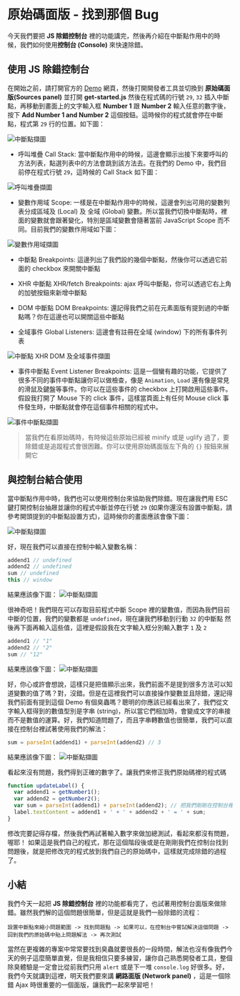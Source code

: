 
# 原始碼面版 - 找到那個 Bug
今天我們要把 **JS 除錯控制台** 裡的功能講完，然後再介紹在中斷點作用中的時候，我們如何使用**控制台 (Console)** 來快速除錯。

## 使用 JS 除錯控制台
在開始之前，請打開官方的 [Demo](https://googlechrome.github.io/devtools-samples/debug-js/get-started) 網頁，然後打開開發者工具並切換到 **原始碼面版(Sources panel)** 並打開 **get-started.js** 然後在程式碼的行號 `29`, `32` 插入中斷點，再移動到畫面上的文字輸入框 **Number 1** 跟 **Number 2** 輸入任意的數字後，按下 **Add Number 1 and Number 2** 這個按鈕。這時候你的程式就會停在中斷點，程式第 `29` 行的位置。如下圖：

![中斷點擷圖](https://www.dropbox.com/s/cb2v7u8kjnseul2/breakpoint-29.jpg?raw=1)

- 呼叫堆疊 Call Stack: 當中斷點作用中的時候，這邊會顯示出接下來要呼叫的方法列表，點選列表中的方法會跳到該方法去。在我們的 Demo 中，我們目前停在程式行號 `29`，這時候的 Call Stack 如下圖：

![呼叫堆疊擷圖](https://www.dropbox.com/s/hr57btxozjpx7y1/call-stack.jpg?raw=1)

- 變數作用域 Scope: 一樣是在中斷點作用中的時候，這邊會列出可用的變數列表分成區域及 (Local) 及 全域 (Global) 變數。所以當我們切換中斷點時，裡面的變數就會跟著變化，特別是區域變數會隨著當前 JavaScript Scope 而不同。目前我們的變數作用域如下圖：

![變數作用域擷圖](https://www.dropbox.com/s/t32l031ujy3ew5x/scope.jpg?raw=1)

- 中斷點 Breakpoints: 這邊列出了我們設的幾個中斷點，然後你可以透過它前面的 checkbox 來開關中斷點

- XHR 中斷點 XHR/fetch Breakpoints: ajax 呼叫中斷點，你可以透過它右上角的加號按鈕來新增中斷點

- DOM 中斷點 DOM Breakpoints: 還記得我們之前在元素面版有提到過的中斷點嗎？你在這邊也可以開關這些中斷點

- 全域事件 Global Listeners: 這邊會有註冊在全域 (window) 下的所有事件列表

![中斷點 XHR DOM 及全域事件擷圖](https://www.dropbox.com/s/i0i5lpzstcdw3dc/breakpoints-xhr-dom-global-listeners.jpg?raw=1)


- 事件中斷點 Event Listener Breakpoints: 這是一個蠻有趣的功能，它提供了很多不同的事件中斷點讓你可以做檢查，像是 `Animation`, `Load` 還有像是常見的滑鼠及鍵盤等事件。你可以在這些事件的 checkbox 上打開啟用這些事件。假設我打開了 Mouse 下的 click 事件，這樣當頁面上有任何 Mouse click 事件發生時，中斷點就會停在這個事件相關的程式中。

![事件中斷點擷圖](https://www.dropbox.com/s/8rxxiqirdqc1r7a/events.jpg?raw=1)


> 當我們在看原始碼時，有時候這些原始已經被 minify 或是 uglify 過了，要除錯或是追蹤程式會很困難。你可以使用原始碼面版左下角的 `{}` 按鈕來展開它

## 與控制台結合使用
當中斷點作用中時，我們也可以使用控制台來協助我們除錯。現在讓我們用 ESC 鍵打開控制台抽屜並讓你的程式中斷並停在行號 `29` (如果你還沒有設置中斷點，請參考開頭提到的中斷點設置方式)，這時候你的畫面應該會像下圖：

![中斷點擷圖](https://www.dropbox.com/s/tbcauqk6148svgx/console.jpg?raw=1)

好，現在我們可以直接在控制中輸入變數名稱：
```js
addend1 // undefined
addend2 // undefined
sum // undefined
this // window
```
結果應該像下圖：
![中斷點擷圖](https://www.dropbox.com/s/lym9kay712nelzh/breakpoint-29-undefined.jpg?raw=1)

很神奇吧！我們現在可以存取目前程式中斷 Scope 裡的變數值，而因為我們目前中斷的位置，我們的變數都是 `undefined`，現在讓我們移動到行動 `32` 的中斷點
然後再下面再輸入這些值，這裡是假設我在文字輸入框分別輸入數字 `1` 及 `2` 

```js
addend1 // "1"
addend2 // "2"
sum // "12"
```
結果應該像下圖：
![中斷點擷圖](https://www.dropbox.com/s/wmxv99psj518ngg/breakpoint-32-bug.jpg?raw=1)

好，你心或許會想說，這樣只是把值顯示出來，我們前面不是提到很多方法可以知道變數的值了嗎？對，沒錯。但是在這裡我們可以直接操作變數並且除錯，還記得我們前面有提到這個 Demo 有個臭蟲嗎？聰明的你應該已經看出來了，我們從文字輸入框得到的數值型別是字串 (string)，所以當它們相加時，會變成文字的串接而不是數值的運算。好，我們知道問題了，而且字串轉數值也很簡單，我們可以直接在控制台裡試著使用我們的解法：

```js
sum = parseInt(addend1) + parseInt(addend2) // 3
```
結果應該像下圖：
![中斷點擷圖](https://www.dropbox.com/s/c2pvk1ofnf5ubvm/fixed.jpg?raw=1)

看起來沒有問題，我們得到正確的數字了。讓我們來修正我們原始碼裡的程式碼
```js
function updateLabel() {
  var addend1 = getNumber1();
  var addend2 = getNumber2();
  var sum = parseInt(addend1) + parseInt(addend2); // 把我們剛剛在控制台裡想到的解法放裡來
  label.textContent = addend1 + ' + ' + addend2 + ' = ' + sum;
}
```

修改完要記得存檔，然後我們再試著輸入數字來做加總測試，看起來都沒有問題，喔耶！
如果這是我們自己的程式，那在這個階段後或是在剛剛我們在控制台找到問題後，就是把修改完的程式放到我們自己的原始碼中，這樣就完成除錯的過程了。

## 小結
我們今天一起把 **JS 除錯控制台** 裡的功能都看完了，也試著用控制台面版來做除錯。雖然我們解的這個問題很簡單，但是這就是我們一般除錯的流程：
```
設置中斷點來縮小問題範圍 -> 找到問題點 -> 如果可以，在控制台中嘗試解決這個問題 -> 回到我們的原始碼中貼上問題解法 -> 再次測試
```
當然在更複雜的專案中常常要找到臭蟲就要很長的一段時間，解法也沒有像我們今天的例子這麼簡單直覺，但是我相信只要多練習，讓你自己熟悉開發者工具，整個除臭體驗是一定會比從前我們只用 `alert` 或是下一堆 `console.log` 好很多。好，我們今天就講到這裡，明天我們要來講 **網路面版 (Network panel)** ，這是一個除錯 Ajax 時很重要的一個面版，讓我們一起來學習吧！
